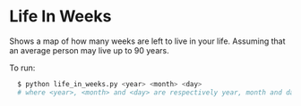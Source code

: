 # Life In Weeks
Shows a map of how many weeks are left to live in your life.
Assuming that an average person may live up to 90 years.

To run:

```zsh
  $ python life_in_weeks.py <year> <month> <day>
  # where <year>, <month> and <day> are respectively year, month and day of birth.
```
